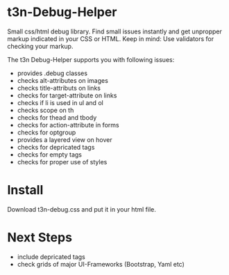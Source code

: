 t3n-Debug-Helper
================

Small css/html debug library. Find small issues instantly and get unpropper markup indicated in your CSS or HTML.
Keep in mind: Use validators for checking your markup.

The t3n Debug-Helper supports you with following issues:
* provides .debug classes
* checks alt-attributes on images
* checks title-attributs on links
* checks for target-attribute on links
* checks if li is used in ul and ol
* checks scope on th
* checks for thead and tbody
* checks for action-attribute in forms
* checks for optgroup
* provides a layered view on hover
* checks for depricated tags
* checks for empty tags
* checks for proper use of styles

Install
=======
Download t3n-debug.css and put it in your html file.

Next Steps
==========
* include depricated tags
* check grids of major UI-Frameworks (Bootstrap, Yaml etc)
